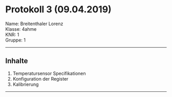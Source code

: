 # Protokoll 3 (09.04.2019)

Name: Breitenthaler Lorenz  
Klasse: 4ahme  
KNR: 1  
Gruppe: 1

---
## Inhalte
1. Temperatursensor Specifikationen
2. Konfiguration der Register
3. Kalibrierung
---
